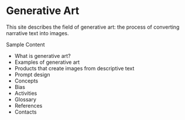 # Generative Art

This site describes the field of generative art: the process of converting narrative text into images.

Sample Content

* What is generative art?
* Examples of generative art
* Products that create images from descriptive text
* Prompt design
* Concepts
* Bias
* Activities
* Glossary
* References
* Contacts



